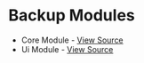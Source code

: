 # Backup Modules

- Core Module - [View Source](../backup/core)
- Ui Module - [View Source](../backup/ui)

